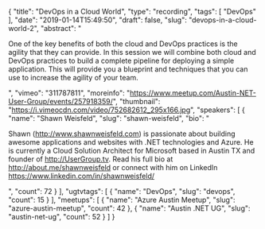{
  "title": "DevOps in a Cloud World",
  "type": "recording",
  "tags": [
    "DevOps"
  ],
  "date": "2019-01-14T15:49:50",
  "draft": false,
  "slug": "devops-in-a-cloud-world-2",
  "abstract": "<p>One of the key benefits of both the cloud and DevOps practices is the agility that they can provide. In this session we will combine both cloud and DevOps practices to build a complete pipeline for deploying a simple application. This will provide you a blueprint and techniques that you can use to increase the agility of your team.</p>",
  "vimeo": "311787811",
  "moreinfo": "https://www.meetup.com/Austin-NET-User-Group/events/257918359/",
  "thumbnail": "https://i.vimeocdn.com/video/752682612_295x166.jpg",
  "speakers": [
    {
      "name": "Shawn Weisfeld",
      "slug": "shawn-weisfeld",
      "bio": "<p>Shawn (http://www.shawnweisfeld.com) is passionate about building awesome applications and websites with .NET technologies and Azure. He is currently a Cloud Solution Architect for Microsoft based in Austin TX and founder of http://UserGroup.tv. Read his full bio at http://about.me/shawnweisfeld or connect with him on LinkedIn https://www.linkedin.com/in/shawnweisfeld/</p>",
      "count": 72
    }
  ],
  "ugtvtags": [
    {
      "name": "DevOps",
      "slug": "devops",
      "count": 15
    }
  ],
  "meetups": [
    {
      "name": "Azure Austin Meetup",
      "slug": "azure-austin-meetup",
      "count": 42
    },
    {
      "name": "Austin .NET UG",
      "slug": "austin-net-ug",
      "count": 52
    }
  ]
}